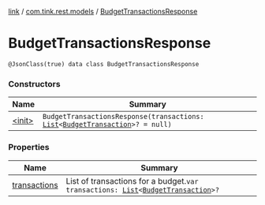 [link](../../index.md) / [com.tink.rest.models](../index.md) / [BudgetTransactionsResponse](./index.md)

# BudgetTransactionsResponse

`@JsonClass(true) data class BudgetTransactionsResponse`

### Constructors

| Name | Summary |
|---|---|
| [&lt;init&gt;](-init-.md) | `BudgetTransactionsResponse(transactions: `[`List`](https://kotlinlang.org/api/latest/jvm/stdlib/kotlin.collections/-list/index.html)`<`[`BudgetTransaction`](../-budget-transaction/index.md)`>? = null)` |

### Properties

| Name | Summary |
|---|---|
| [transactions](transactions.md) | List of transactions for a budget.`var transactions: `[`List`](https://kotlinlang.org/api/latest/jvm/stdlib/kotlin.collections/-list/index.html)`<`[`BudgetTransaction`](../-budget-transaction/index.md)`>?` |
